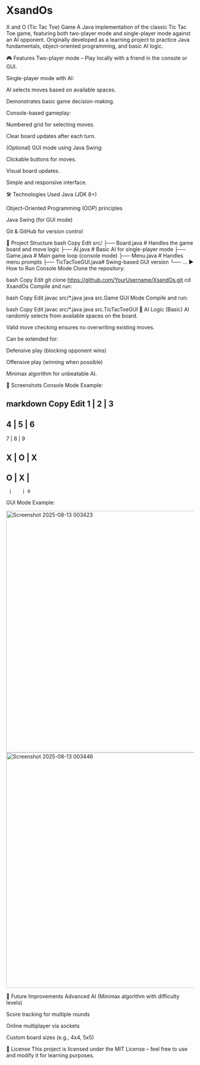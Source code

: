 # XsandOs
X and O (Tic Tac Toe) Game
A Java implementation of the classic Tic Tac Toe game, featuring both two-player mode and single-player mode against an AI opponent.
Originally developed as a learning project to practice Java fundamentals, object-oriented programming, and basic AI logic.

🎮 Features
Two-player mode – Play locally with a friend in the console or GUI.

Single-player mode with AI:

AI selects moves based on available spaces.

Demonstrates basic game decision-making.

Console-based gameplay:

Numbered grid for selecting moves.

Clear board updates after each turn.

(Optional) GUI mode using Java Swing:

Clickable buttons for moves.

Visual board updates.

Simple and responsive interface.

🛠️ Technologies Used
Java (JDK 8+)

Object-Oriented Programming (OOP) principles

Java Swing (for GUI mode)

Git & GitHub for version control

📂 Project Structure
bash
Copy
Edit
src/
 ├── Board.java       # Handles the game board and move logic
 ├── AI.java          # Basic AI for single-player mode
 ├── Game.java        # Main game loop (console mode)
 ├── Menu.java        # Handles menu prompts
 ├── TicTacToeGUI.java# Swing-based GUI version
 └── ...
▶️ How to Run
Console Mode
Clone the repository:

bash
Copy
Edit
git clone https://github.com/YourUsername/XsandOs.git
cd XsandOs
Compile and run:

bash
Copy
Edit
javac src/*.java
java src.Game
GUI Mode
Compile and run:

bash
Copy
Edit
javac src/*.java
java src.TicTacToeGUI
🧠 AI Logic (Basic)
AI randomly selects from available spaces on the board.

Valid move checking ensures no overwriting existing moves.

Can be extended for:

Defensive play (blocking opponent wins)

Offensive play (winning when possible)

Minimax algorithm for unbeatable AI.

📸 Screenshots
Console Mode Example:

markdown
Copy
Edit
1  | 2  | 3
------------
4  | 5  | 6
------------
7 | 8  | 9

X  | O  | X
------------
O  | X  |  
------------
     |    | O

   
GUI Mode Example:







<img width="549" height="647" alt="Screenshot 2025-08-13 003423" src="https://github.com/user-attachments/assets/b27e84ce-c5b7-4550-8198-9c25e29d7944" />



<img width="530" height="630" alt="Screenshot 2025-08-13 003446" src="https://github.com/user-attachments/assets/86148a88-f57b-4f03-b28a-22c135ed51b0" />


🚀 Future Improvements
Advanced AI (Minimax algorithm with difficulty levels)

Score tracking for multiple rounds

Online multiplayer via sockets

Custom board sizes (e.g., 4x4, 5x5)

📜 License
This project is licensed under the MIT License – feel free to use and modify it for learning purposes.
